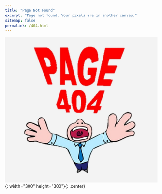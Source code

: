 ```yaml
---
title: "Page Not Found"
excerpt: "Page not found. Your pixels are in another canvas."
sitemap: false
permalink: /404.html
---
```


![image](../assets/images/404.jpg){: width="300" height="300"}{: .center}
